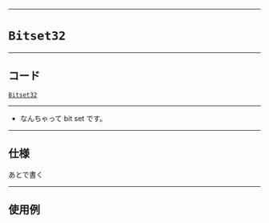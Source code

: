 _____

# `Bitset32`

_____

## コード

[`Bitset32`](https://github.com/titan-23/Library_py/blob/main/DataStructures/Set/Bitset32.py)
<!-- code=https://github.com/titan-23/Library_py/blob/main/DataStructures\Set\Bitset32.py -->

_____

- なんちゃって bit set です。

_____

## 仕様

あとで書く

_____

## 使用例

```python
```

